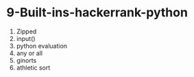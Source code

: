 # 9-Built-ins-hackerrank-python

1) Zipped
2) input()
3) python evaluation
4) any or all
5) ginorts
6) athletic sort
